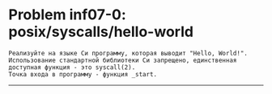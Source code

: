 **Problem inf07-0: posix/syscalls/hello-world**
====================================================

    Реализуйте на языке Си программу, которая выводит "Hello, World!".
    Использование стандартной библиотеки Си запрещено, единственная доступная функция - это syscall(2).
    Точка входа в программу - функция _start.

***
